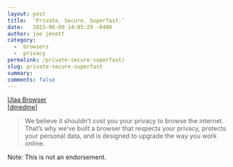 ```yaml
---
layout: post
title:  ‘Private. Secure. Superfast.’
date:   2023-06-09 14:05:29 -0400
author: joe jenett
category:
  -  browsers
  -  privacy
permalink: /private-secure-superfast/
slug: private-secure-superfast
summary: 
comments: false
---
```

<a title="Ulaa Browser" href="https://ulaa.com/">Ulaa Browser</a><br>[<a title="dmedme" href="https://pinboard.in/u:dmedme">dmedme</a>]
<blockquote><p>We believe it shouldn’t cost you your privacy to browse the internet. That’s why we’ve built a browser that respects your privacy, protects your personal data, and is designed to upgrade the way you work online.</p></blockquote>
<p class="note">Note: This is not an endorsement.</p>
<a style="display:none;" href="https://brid.gy/publish/mastodon"><small>(cross-posted to mastodon)</small></a>